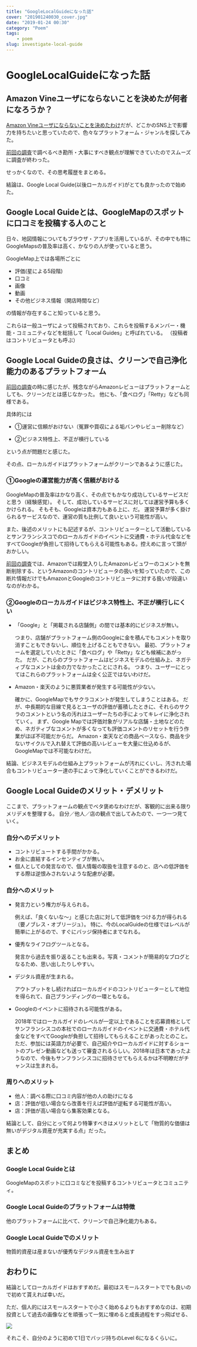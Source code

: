 ```yaml
---
title: "GoogleLocalGuideになった話"
cover: "201901240030_cover.jpg"
date: "2019-01-24 00:30"
category: "Poem"
tags:
    - poem
slug: investigate-local-guide
---
```


# GoogleLocalGuideになった話

## Amazon Vineユーザにならないことを決めたが何者になろうか？

[Amazon Vineユーザにならないことを決めたわけ](not-to-be-amazon-reviewer)だが、どこかのSNS上で影響力を持ちたいと思っていたので、色々なプラットフォーム・ジャンルを探してみた。

[前回の調査](not-to-be-amazon-reviewer)で調べるべき勘所・大事にすべき観点が理解できていたのでスムーズに調査が終わった。

せっかくなので、その思考履歴をまとめる。

結論は、Google Local Guide(以後ローカルガイド)がとても良かったので始めた。

## Google Local Guideとは、GoogleMapのスポットに口コミを投稿する人のこと

日々、地図情報についてもブラウザ・アプリを活用しているが、その中でも特にGoogleMapsの普及率は高く、かなりの人が使っていると思う。

GoogleMap上では各場所ごとに

- 評価(星による5段階)
- 口コミ
- 画像
- 動画
- その他ビジネス情報（開店時間など）

の情報が存在すること知っていると思う。

これらは一般ユーザによって投稿されており、これらを投稿するメンバー・機能・コミュニティなどを総括して「Local Guides」と呼ばれている。
（投稿者はコントリビュータとも呼ぶ）


## Google Local Guideの良さは、クリーンで自己浄化能力のあるプラットフォーム

[前回の調査](not-to-be-amazon-reviewer)の時に感じたが、残念ながらAmazonレビューはプラットフォームとしても、クリーンだとは感じなかった。
他にも、「食べログ」「Retty」なども同様である。

具体的には

- ①運営に信頼がおけない（冤罪や買収による垢バンやレビュー削除など）

- ②ビジネス特性上、不正が横行している

という点が問題だと感じた。

その点、ローカルガイドはプラットフォームがクリーンであるように感じた。



### ①Googleの運営能力が高く信頼がおける

GoogleMapの普及率はかなり高く、その点でもかなり成功しているサービスだと思う（経験感覚）。
そして、成功しているサービスに対しては運営予算も多くかけられる。
そもそも、Googleは資本力もある上に、だ。
運営予算が多く掛けられるサービスなので、運営の質も比例して良いという可能性が高い。

また、後述のメリットにも記述するが、コントリビューターとして活動しているとサンフランシスコでのローカルガイドのイベントに交通費・ホテル代金などをすべてGoogleが負担して招待してもらえる可能性もある。控えめに言って頭がおかしい。

[前回の調査](not-to-be-amazon-reviewer)では、Amazonでは殿堂入りしたAmazonレビュワーのコメントを無断削除する、というAmazonのコントリビュータの扱いを知っていたので、この断片情報だけでもAmazonとGoogleのコントリビュータに対する扱いが段違いなのがわかる。


### ②Googleのローカルガイドはビジネス特性上、不正が横行しにくい

- 「Google」と「掲載される店舗側」の間では基本的にビジネスが無い。

  つまり、店舗がプラットフォーム側のGoogleに金を積んでもコメントを取り消すこともできないし、順位を上げることもできない。
  最初、プラットフォームを選定していたときに「食べログ」や「Retty」なども候補にあがった。
  だが、これらのプラットフォームはビジネスモデルの仕組み上、ネガティブなコメントは金の力でなかったことにされる。
  つまり、ユーザーにとってはこれらのプラットフォームは全く公正ではないわけだ。

- Amazon・楽天のように悪質業者が発生する可能性が少ない。

  確かに、GoogleMapでもサクラコメントが発生してしまうことはある。
  だが、中長期的な目線で見るとユーザの評価が蓄積したときに、それらのサクラのコメントという名の汚れはユーザーたちの手によってキレイに浄化されていく。
  まず、Google Mapでは評価対象がリアルな店舗・土地などのため、ネガティブなコメントが多くなっても評価コメントのリセットを行う作業がほぼ不可能だからだ。
  Amazon・楽天などの商品ベースなら、商品を少ないサイクルで入れ替えて評価の高いレビューを大量に仕込めるが、GoogleMapでは不可能なわけだ。

結論、ビジネスモデルの仕組み上プラットフォームが汚れにくいし、汚された場合もコントリビューター達の手によって浄化していくことができるわけだ。

## Google Local Guideのメリット・デメリット

ここまで、プラットフォームの観点でベタ褒めなわけだが、客観的に出来る限りメリデメを整理する。
自分／他人／店の観点で出してみたので、一つ一つ見ていく。

### 自分へのデメリット

- コントリビュートする手間がかかる。
- お金に直結するインセンティブが無い。
- 個人としての発言なので、個人情報の取扱を注意するのと、店への低評価をする際は逆恨みされないような配慮が必要。



### 自分へのメリット

- 発言力という権力が与えられる。

  例えば、「良くないな〜」と感じた店に対して低評価をつける力が得られる（要ノブレス・オブリージュ）。
  特に、今のLocalGuideの仕様ではレベルが簡単に上がるので、すぐにバッジ保持者にまでなれる。

- 優秀なライフログツールとなる。

  発言から過去を振り返ることも出来る。写真・コメントが簡易的なブログとなるため、思い出したりしやすい。

- デジタル資産が生まれる。

  アウトプットをし続ければローカルガイドのコントリビューターとして地位を得られて、自己ブランディングの一環ともなる。

- Googleのイベントに招待される可能性がある。

  2018年ではローカルガイドのレベルが一定以上であることを応募資格としてサンフランシスコの本社でのローカルガイドのイベントに交通費・ホテル代金などをすべてGoogleが負担して招待してもらえることがあったとのこと。ただ、参加には英語力が必要で、自己紹介やローカルガイドに対するショートのプレゼン動画なども送って審査されるらしい。2018年は日本であったようなので、今後もサンフランシスコに招待させてもらえるかは不明瞭だがチャンスは生まれる。


### 周りへのメリット

- 他人：調べる際に口コミ内容が他の人の助けになる
- 店：評価が低い場合なら改善を行えば評価が逆転する可能性が高い。
- 店：評価が高い場合なら集客効果となる。

結論として、自分にとって何より特筆すべきはメリットとして「物質的な価値は無いがデジタル資産が充実する点」だった。

## まとめ

### Google Local Guideとは

GoogleMapのスポットに口コミなどを投稿するコントリビュータとコミュニティ。

### Google Local Guideのプラットフォームは特徴

他のプラットフォームに比べて、クリーンで自己浄化能力もある。

### Google Local Guideでのメリット

物質的資産は産まないが優秀なデジタル資産を生み出す



## おわりに

結論としてローカルガイドはおすすめだ。最初はスモールスタートででも良いので初めて貰えれば幸いだ。

ただ、個人的にはスモールスタートで小さく始めるよりもおすすめなのは、初期投資として過去の画像などを頑張って一気に埋めると成長過程をすっ飛ばせる、

![](201901240030_1.png)

それこそ、自分のように初めて1日でバッジ持ちのLevel 6になるくらいに。


